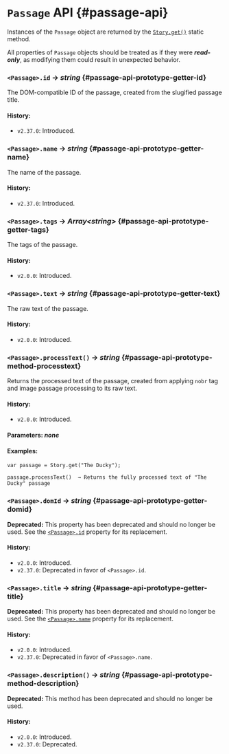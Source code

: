 <!-- ***********************************************************************************************
	Passage API
************************************************************************************************ -->
# `Passage` API {#passage-api}

Instances of the `Passage` object are returned by the [`Story.get()`](#story-api-method-get) static method.

All properties of `Passage` objects should be treated as if they were ***read-only***, as modifying them could result in unexpected behavior.

<!-- *********************************************************************** -->

### `<Passage>.id` → *string* {#passage-api-prototype-getter-id}

The DOM-compatible ID of the passage, created from the slugified passage title.

#### History:

* `v2.37.0`: Introduced.

<!-- *********************************************************************** -->

### `<Passage>.name` → *string* {#passage-api-prototype-getter-name}

The name of the passage.

#### History:

* `v2.37.0`: Introduced.

<!-- *********************************************************************** -->

### `<Passage>.tags` → *Array&lt;string&gt;* {#passage-api-prototype-getter-tags}

The tags of the passage.

#### History:

* `v2.0.0`: Introduced.

<!-- *********************************************************************** -->

### `<Passage>.text` → *string* {#passage-api-prototype-getter-text}

The raw text of the passage.

#### History:

* `v2.0.0`: Introduced.

<!-- *********************************************************************** -->

### `<Passage>.processText()` → *string* {#passage-api-prototype-method-processtext}

Returns the processed text of the passage, created from applying `nobr` tag and image passage processing to its raw text.

#### History:

* `v2.0.0`: Introduced.

#### Parameters: *none*

#### Examples:

```
var passage = Story.get("The Ducky");

passage.processText()  → Returns the fully processed text of "The Ducky" passage
```

<!-- *********************************************************************** -->

### <span class="deprecated">`<Passage>.domId` → *string*</span> {#passage-api-prototype-getter-domid}

<p role="note" class="warning"><b>Deprecated:</b>
This property has been deprecated and should no longer be used.  See the <a href="#passage-api-prototype-getter-id"><code>&lt;Passage&gt;.id</code></a> property for its replacement.
</p>

#### History:

* `v2.0.0`: Introduced.
* `v2.37.0`: Deprecated in favor of `<Passage>.id`.

<!-- *********************************************************************** -->

### <span class="deprecated">`<Passage>.title` → *string*</span> {#passage-api-prototype-getter-title}

<p role="note" class="warning"><b>Deprecated:</b>
This property has been deprecated and should no longer be used.  See the <a href="#passage-api-prototype-getter-name"><code>&lt;Passage&gt;.name</code></a> property for its replacement.
</p>

#### History:

* `v2.0.0`: Introduced.
* `v2.37.0`: Deprecated in favor of `<Passage>.name`.

<!-- *********************************************************************** -->

### <span class="deprecated">`<Passage>.description()` → *string*</span> {#passage-api-prototype-method-description}

<p role="note" class="warning"><b>Deprecated:</b>
This method has been deprecated and should no longer be used.
</p>

#### History:

* `v2.0.0`: Introduced.
* `v2.37.0`: Deprecated.
